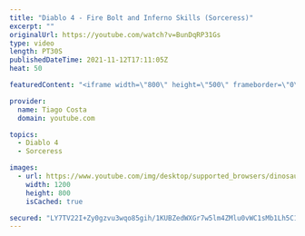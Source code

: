 ```yaml
---
title: "Diablo 4 - Fire Bolt and Inferno Skills (Sorceress)"
excerpt: ""
originalUrl: https://youtube.com/watch?v=BunDqRP31Gs
type: video
length: PT30S
publishedDateTime: 2021-11-12T17:11:05Z
heat: 50

featuredContent: "<iframe width=\"800\" height=\"500\" frameborder=\"0\" src=\"https://www.youtube.com/embed/BunDqRP31Gs\" allow=\"accelerometer; autoplay; encrypted-media; gyroscope; picture-in-picture\" allowfullscreen></iframe>"

provider:
  name: Tiago Costa
  domain: youtube.com

topics:
  - Diablo 4
  - Sorceress

images:
  - url: https://www.youtube.com/img/desktop/supported_browsers/dinosaur.png
    width: 1200
    height: 800
    isCached: true

secured: "LY7TV22I+Zy0gzvu3wqo85gih/1KUBZedWXGr7w5lm4ZMlu0vWC1sMb1Lh5C1iTQ0/d8fYT+BSEf/szZBJF6uoEjo3YTDhop6pA8UjmJgeUMBupujTHKY8jGvdm4XQjQHxRhG2Dw7nE+HZbjwqZPz94lVas8jlf+XRNH0elXU0hQx8nkH/XmuSkkamgUWlfxkzH7KvBiNXUjKR9tIYeTAIGXLGGbpAYd+muxvjM3NO5m6vP4dsjpTZlqJbx/5fvwIg2uJyWnARrdpNQBNd2Y5w2JrOf1wB6RuXAbvRt8+E3jxHz+dP0ryGz/GvS9N9354P3roPAuHIZKgVaYmiAjHKPMhdgliyYoYvvRtvMt4wntvWGR1D0Y9VFtkIPpwl0VNljbviiNr1rkjCxSogc1304rxhZxYIWU9W4BnxCnGP0=;ZX+YlNNsog3kINJ5jq9uAw=="
---
```


